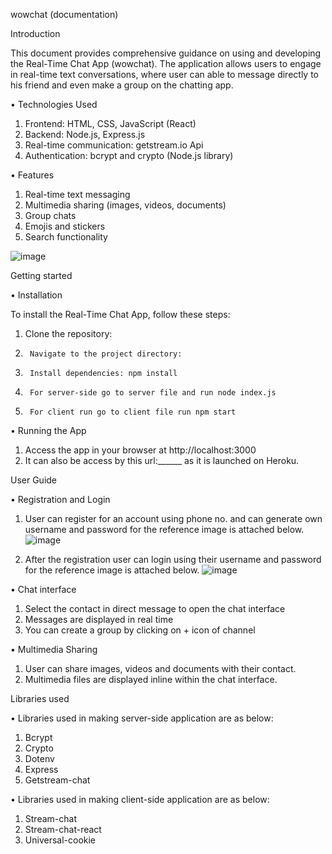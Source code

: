 wowchat
(documentation)



Introduction 

   This document provides comprehensive guidance on using and developing the Real-Time Chat App (wowchat).
   The application allows users to engage in real-time text conversations, where user can able to message directly to his friend and even make a group on the chatting app.

     
 •	Technologies Used
 1. Frontend: HTML, CSS, JavaScript (React)
 2. Backend: Node.js, Express.js
 3.	Real-time communication: getstream.io Api
 4.	Authentication: bcrypt and crypto (Node.js library)

• Features
1. Real-time text messaging
2. Multimedia sharing (images, videos, documents)
3. Group chats
4. Emojis and stickers
5. Search functionality

![image](https://github.com/ashwaniraj0813/Ashwani-Raj/assets/122291624/579ea6ef-5b21-468b-b3f6-d5b7d0cb9e29)

   

Getting started

• Installation

To install the Real-Time Chat App, follow these steps:
1.	Clone the repository:
2.		Navigate to the project directory:
3.		Install dependencies: npm install
4.		For server-side go to server file and run node index.js
5.		For client run go to client file run npm start


•	Running the App

1. Access the app in your browser at http://localhost:3000
2. It can also be access by this url:______ as it is launched on Heroku.




User Guide 

• Registration and Login

1.	User can register for an account using phone no. and can generate own username and password for the reference image is attached below.
   ![image](https://github.com/ashwaniraj0813/Ashwani-Raj/assets/122291624/bc8604da-94d4-4033-abd5-23585b2116a2)

2. After the registration user can login using their username and password for the reference image is attached below.
   ![image](https://github.com/ashwaniraj0813/Ashwani-Raj/assets/122291624/f05b20a1-21a3-4795-a09c-03d5426fb8bf)


• Chat interface
1.	Select the contact in direct message to open the chat interface
2.	Messages are displayed in real time
3. You can create a group by clicking on + icon of channel 


•	Multimedia Sharing
1. User can share images, videos and documents with their contact.
2. Multimedia files are displayed inline within the chat interface.

Libraries used

• Libraries used in making server-side application are as below:
1. Bcrypt
2. 	Crypto
3. 	Dotenv
4. 	Express
5. 	Getstream-chat

• Libraries used in making client-side application are as below:
1. Stream-chat
2. Stream-chat-react
3. Universal-cookie








